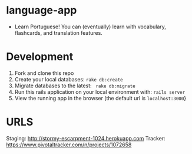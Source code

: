 language-app
============
+ Learn Portuguese! You can (eventually) learn with vocabulary, flashcards, and translation features.

Development
===========
1. Fork and clone this repo
1. Create your local databases: <code>rake db:create</code>
1. Migrate databases to the latest: <code> rake db:migrate</code>
1. Run this rails application on your local environment with: <code>rails server</code>
1. View the running app in the browser (the default url is <code>localhost:3000</code>}

URLS
====
Staging: http://stormy-escarpment-1024.herokuapp.com
Tracker: https://www.pivotaltracker.com/n/projects/1072658
